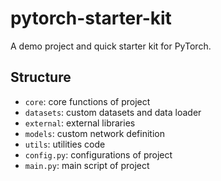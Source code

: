 # pytorch-starter-kit
A demo project and quick starter kit for PyTorch.

## Structure
- `core`: core functions of project
- `datasets`: custom datasets and data loader
- `external`: external libraries
- `models`: custom network definition
- `utils`: utilities code
- `config.py`: configurations of project
- `main.py`: main script of project
